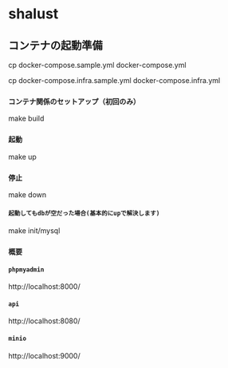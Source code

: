 # shalust

## コンテナの起動準備

cp docker-compose.sample.yml docker-compose.yml

cp docker-compose.infra.sample.yml docker-compose.infra.yml

### `コンテナ関係のセットアップ（初回のみ）`

make build

### `起動`
make up

### `停止`
make down

#### `起動してもdbが空だった場合(基本的にupで解決します)`
make init/mysql 




### `概要`

#### `phpmyadmin`
http://localhost:8000/

#### `api`
http://localhost:8080/

#### `minio`
http://localhost:9000/
